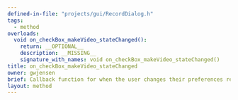 ```yaml
---
defined-in-file: "projects/gui/RecordDialog.h"
tags:
  - method
overloads:
  void on_checkBox_makeVideo_stateChanged():
    return: __OPTIONAL__
    description: __MISSING__
    signature_with_names: void on_checkBox_makeVideo_stateChanged()
title: on_checkBox_makeVideo_stateChanged
owner: gwjensen
brief: Callback function for when the user changes their preferences regarding saving the data capture as a single video, or as a collection of images.
layout: method
---
```

